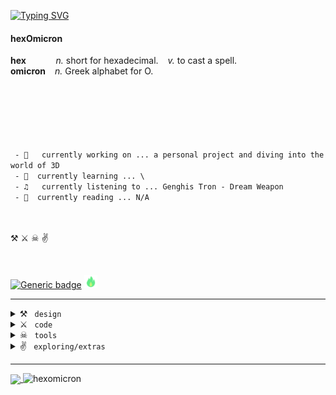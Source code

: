 
<a href="https://git.io/typing-svg"><img src="https://readme-typing-svg.demolab.com?font=Fira+Code&pause=1500&color=7FFFD4&vCenter=true&width=435&lines=Hello+there!+; ..%20.----.%20--%20/%20.-..%20.- --.." alt="Typing SVG" /></a>




<!--  வணக்கம்  नमस्ते  Salut! -->

<!-- **hexomicron/hexOmicron** is a ✨ _special_ ✨ repository because its `README.md` (this file) appears on your GitHub profile. 6CF792 -->

#### hexOmicron
 
 **hex** &ensp;  &ensp;  &ensp;  &ensp; _n._ short for hexadecimal. &ensp; _v._ to cast a spell.
<br>
 **omicron**  &ensp; _n._ Greek alphabet for O. 

<br>
<br>

<code>
 
 <br>
 - 🔭   currently working on ... a personal project and diving into the world of 3D
 - 🌱  currently learning ... \<under wraps\>
 - ♫   currently listening to ... Genghis Tron - Dream Weapon
 - 📖  currently reading ... N/A
</code>

<br>   
<br>

⚒ ⚔ ☠	✌


<br>

[![Generic badge](https://img.shields.io/badge/status-active-7FFFD4.svg)](https://shields.io/) <img src="/assets/innerfire.svg" width="21" height="21">

 
---


 <div class="row">
  <div class="column">
   <details> <summary> ⚒ <code> design </code> </summary>  <br> &ensp;&ensp; 
    <img src="https://img.shields.io/badge/adobe%20photoshop-%2331A8FF.svg?style=for-the-badge&logo=adobe%20photoshop&logoColor=white" alt="Adobe Photoshop"/> 
    <img src="https://img.shields.io/badge/blender-%23F5792A.svg?style=for-the-badge&logo=blender&logoColor=white" alt="Blender"/> 
    <img src="https://img.shields.io/badge/adobe%20illustrator-%23FF9A00.svg?style=for-the-badge&logo=adobe%20illustrator&logoColor=white"alt="Adobe Illustrator"/> 
    <img src="https://img.shields.io/badge/figma-%23F24E1E.svg?style=for-the-badge&logo=figma&logoColor=white" alt="Figma"/>
   </details>
  </div>
  <div class="column">
   <details> <summary> ⚔ <code> code </code> </summary>  <br>  &ensp;&ensp; 
    <img src="https://img.shields.io/badge/python-3670A0?style=for-the-badge&logo=python&logoColor=ffdd54"alt="Python"/> 
    <img src="https://img.shields.io/badge/c-%2300599C.svg?style=for-the-badge&logo=c&logoColor=white" alt="C"/> 
    <img src="https://img.shields.io/badge/c++-%2300599C.svg?style=for-the-badge&logo=c%2B%2B&logoColor=white"alt="C++"/> 
    <img src="https://img.shields.io/badge/html5-%23E34F26.svg?style=for-the-badge&logo=html5&logoColor=white" alt="HTML5" /> 
    <img src="https://img.shields.io/badge/css3-%231572B6.svg?style=for-the-badge&logo=css3&logoColor=white" alt="CSS3"/> 
    <img src="https://img.shields.io/badge/bootstrap-%23563D7C.svg?style=for-the-badge&logo=bootstrap&logoColor=white" alt="Bootstrap"/> 
    <img src="https://img.shields.io/badge/javascript-%23323330.svg?style=for-the-badge&logo=javascript&logoColor=%23F7DF1E" alt="Javascript"/> 
   </details>
  </div>
</div> 

 <details> <summary> ☠ <code> tools </code> </summary> <br>  &ensp;&ensp; 
  <img src="https://img.shields.io/badge/Visual%20Studio%20Code-0078d7.svg?style=for-the-badge&logo=visual-studio-code&logoColor=white"alt="Visual Studio Code"/> 
  <img src="https://img.shields.io/badge/sublime_text-%23575757.svg?style=for-the-badge&logo=sublime-text&logoColor=important" alt="Sublime Text"/> 
  <img src="https://img.shields.io/badge/git-%23F05033.svg?style=for-the-badge&logo=git&logoColor=white"alt="Git"/> 
  <img src="https://img.shields.io/badge/github-%23121011.svg?style=for-the-badge&logo=github&logoColor=white" alt="GitHub"/> 
  <img src="https://img.shields.io/badge/Windows%20Terminal-%234D4D4D.svg?style=for-the-badge&logo=windows-terminal&logoColor=white"alt="Windows Terminal"/> 
  <img src="https://img.shields.io/badge/markdown-%23000000.svg?style=for-the-badge&logo=markdown&logoColor=white"alt="Markdown"/> 
  <img src="https://img.shields.io/badge/latex-%23008080.svg?style=for-the-badge&logo=latex&logoColor=white" alt="LaTeX"/>  &ensp;
  <img src="https://img.shields.io/badge/Notion-%23000000.svg?style=for-the-badge&logo=notion&logoColor=white" alt="Notion"/> 
 </details>

 <details> <summary> ✌ <code> exploring/extras </code> </summary> <br>  &ensp;&ensp; 
  <img src="https://img.shields.io/badge/jquery-%230769AD.svg?style=for-the-badge&logo=jquery&logoColor=white" alt="jQuery"/> 
  <img src="https://img.shields.io/badge/numpy-%23013243.svg?style=for-the-badge&logo=numpy&logoColor=white" alt="NumPy"/> 
  <img src="https://img.shields.io/badge/Matplotlib-%23ffffff.svg?style=for-the-badge&logo=Matplotlib&logoColor=black" alt="Matplotlib"/> 
  <img src="https://img.shields.io/badge/react-%2320232a.svg?style=for-the-badge&logo=react&logoColor=%2361DAFB" alt="React"/> 
  <img src="https://img.shields.io/badge/node.js-6DA55F?style=for-the-badge&logo=node.js&logoColor=white" alt="NodeJS"/> 
  <img src="https://img.shields.io/badge/vuejs-%2335495e.svg?style=for-the-badge&logo=vuedotjs&logoColor=%234FC08D" alt="Vue.js"/> 
  <img src="https://img.shields.io/badge/express.js-%23404d59.svg?style=for-the-badge&logo=express&logoColor=%2361DAFB" alt="Express.js"/> 
  <img src="https://img.shields.io/badge/less-2B4C80?style=for-the-badge&logo=less&logoColor=white" alt="Less"/> 
  <img src="https://img.shields.io/badge/SASS-hotpink.svg?style=for-the-badge&logo=SASS&logoColor=white" alt="SASS"/> 
  <img src="https://img.shields.io/badge/p5.js-ED225D?style=for-the-badge&logo=p5.js&logoColor=FFFFFF" alt="p5js"/>  &ensp;
  <img src="https://img.shields.io/badge/threejs-black?style=for-the-badge&logo=three.js&logoColor=white" alt="threejs"/> 
  <img src="https://img.shields.io/badge/WebGL-990000?logo=webgl&logoColor=white&style=for-the-badge" alt="WebGL"/> 
  <img src="https://img.shields.io/badge/unity-%23000000.svg?style=for-the-badge&logo=unity&logoColor=white" alt="Unity"/> 
  <img src="https://img.shields.io/badge/JWT-black?style=for-the-badge&logo=JSON%20web%20tokens" alt="JWT"/> 
  <img src="https://img.shields.io/badge/php-%23777BB4.svg?style=for-the-badge&logo=php&logoColor=white" alt="PHP"/> 
</details>



---


<a href="(https://github.com/anuraghazra/github-readme-stats">
  <img align="center" src="https://github-readme-stats.vercel.app/api?username=hexomicron&count_private=true&show_icons=true&theme=high-contrast&title_color=B6F8E2&text_color=476969&icon_color=7FFFD4&bg_color=000000&hide_border=true&include_all_commits=true&custom_title=hexomicron%27s%20stats&hide=stars"/>
</a>

 <img src="https://komarev.com/ghpvc/?username=hexomicron&label=Profile%20views&color=476969&style=flat" alt="hexomicron" /> 



<!---
<a href="https://github.com/hexomicron/open-creative-tech">
  <img align="center" src="https://github-readme-stats.vercel.app/api/pin/?username=hexomicron&repo=open-creative-tech" />
</a> --->
